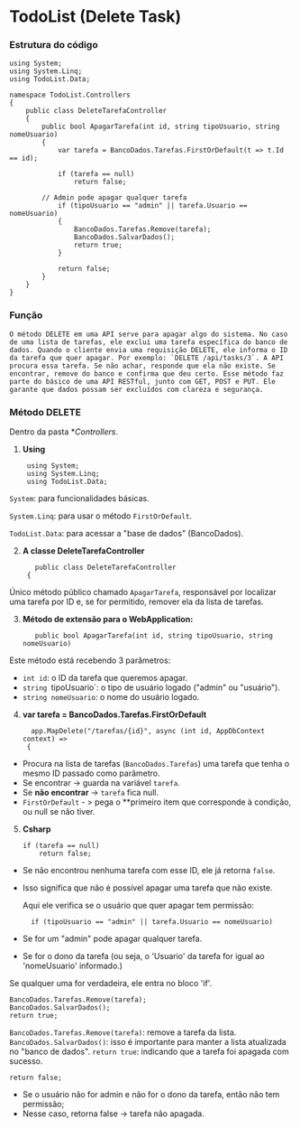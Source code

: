 # TodoList (Delete Task)

### Estrutura do código

    using System;
    using System.Linq;
    using TodoList.Data;

    namespace TodoList.Controllers
    {
        public class DeleteTarefaController
        {
            public bool ApagarTarefa(int id, string tipoUsuario, string nomeUsuario)
            {
                var tarefa = BancoDados.Tarefas.FirstOrDefault(t => t.Id == id);

                if (tarefa == null)
                    return false;

            // Admin pode apagar qualquer tarefa
                if (tipoUsuario == "admin" || tarefa.Usuario == nomeUsuario)
                {
                    BancoDados.Tarefas.Remove(tarefa);
                    BancoDados.SalvarDados();
                    return true;
                }

                return false;
            }
        }
    }

### Função

    O método DELETE em uma API serve para apagar algo do sistema. No caso de uma lista de tarefas, ele exclui uma tarefa específica do banco de dados. Quando o cliente envia uma requisição DELETE, ele informa o ID da tarefa que quer apagar. Por exemplo: `DELETE /api/tasks/3`. A API procura essa tarefa. Se não achar, responde que ela não existe. Se encontrar, remove do banco e confirma que deu certo. Esse método faz parte do básico de uma API RESTful, junto com GET, POST e PUT. Ele garante que dados possam ser excluídos com clareza e segurança.

### Método DELETE

Dentro da pasta **Controllers*.

1. **Using**

        using System;
        using System.Linq;
        using TodoList.Data;
   

`System`: para funcionalidades básicas.

`System.Linq`: para usar o método `FirstOrDefault`.

`TodoList.Data`: para acessar a "base de dados" (BancoDados).


2. **A classe DeleteTarefaController**

          public class DeleteTarefaController
        {
   

Único método público chamado `ApagarTarefa`, responsável por localizar uma tarefa por ID e, se for permitido, remover ela da lista de tarefas.


3. **Método de extensão para o WebApplication:**

          public bool ApagarTarefa(int id, string tipoUsuario, string nomeUsuario)
   

Este método está recebendo 3 parâmetros: 
- `int id`: o ID da tarefa que queremos apagar.
- `string `tipoUsuario`: o tipo de usuário logado ("admin" ou "usuário").
- `string nomeUsuario`: o nome do usuário logado.

  
4. **var tarefa = BancoDados.Tarefas.FirstOrDefault**

         app.MapDelete("/tarefas/{id}", async (int id, AppDbContext context) =>
        {
   

- Procura na lista de tarefas (`BancoDados.Tarefas`) uma tarefa que tenha o mesmo ID passado como parâmetro.
- Se encontrar -> guarda na variável `tarefa`.
- Se **não encontrar** -> `tarefa` fica null.
- `FirstOrDefault` - > pega o **primeiro item que corresponde à condição, ou null se não tiver. 


5. **Csharp**

       if (tarefa == null)
           return false;

- Se não encontrou nenhuma tarefa com esse ID, ele já retorna `false`.
- Isso significa que não é possível apagar uma tarefa que não existe.
  

  Aqui ele verifica se o usuário que quer apagar tem permissão:

        if (tipoUsuario == "admin" || tarefa.Usuario == nomeUsuario)

- Se for um "admin" pode apagar qualquer tarefa.
- Se for o dono da tarefa (ou seja, o 'Usuario' da tarefa for igual ao 'nomeUsuario' informado.)


Se qualquer uma for verdadeira, ele entra no bloco 'if'.

    BancoDados.Tarefas.Remove(tarefa);
    BancoDados.SalvarDados();
    return true;

`BancoDados.Tarefas.Remove(tarefa)`: remove a tarefa da lista.
`BancoDados.SalvarDados()`: isso é importante para manter a lista atualizada no "banco de dados".
`return true`: indicando que a tarefa foi apagada com sucesso. 


    return false;

- Se o usuário não for admin e não for o dono da tarefa, então não tem permissão;
- Nesse caso, retorna false -> tarefa não apagada.
